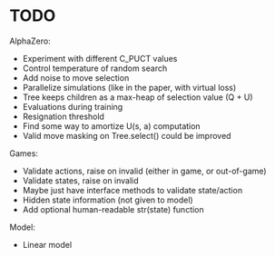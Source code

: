 # TODO

AlphaZero:
- Experiment with different C_PUCT values
- Control temperature of random search
- Add noise to move selection
- Parallelize simulations (like in the paper, with virtual loss)
- Tree keeps children as a max-heap of selection value (Q + U)
- Evaluations during training
- Resignation threshold
- Find some way to amortize U(s, a) computation
- Valid move masking on Tree.select() could be improved

Games:
- Validate actions, raise on invalid (either in game, or out-of-game)
- Validate states, raise on invalid
- Maybe just have interface methods to validate state/action
- Hidden state information (not given to model)
- Add optional human-readable str(state) function

Model:
- Linear model
